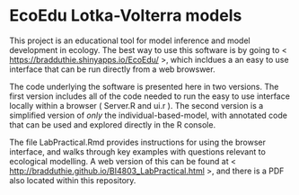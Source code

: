 EcoEdu Lotka-Volterra models
============================================

This project is an educational tool for model inference and model development in ecology. The best way to use this software is by going to < https://bradduthie.shinyapps.io/EcoEdu/ >, which incldues a an easy to use interface that can be run directly from a web browswer.

The code underlying the software is presented here in two versions. The first version includes all of the code needed to run the easy to use interface locally within a browser ( Server.R and ui.r ). The second version is a simplified version of *only* the individual-based-model, with annotated code that can be used and explored directly in the R console.

The file LabPractical.Rmd provides instructions for using the browser interface, and walks through key examples with questions relevant to ecological modelling. A web version of this can be found at < http://bradduthie.github.io/BI4803_LabPractical.html >, and there is a PDF also located within this repository.

